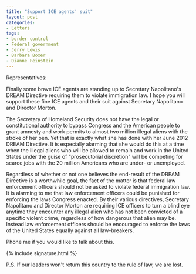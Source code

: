 ```yaml
---
title: "Support ICE agents' suit"
layout: post
categories:
- Letters
tags:
- border control
- Federal government
- Jerry Lewis
- Barbara Boxer
- Dianne Feinstein
---
```


Representatives:

Finally some brave ICE agents are standing up to Secretary Napolitano's DREAM Directive requiring them to violate immigration law. I hope you will support these fine ICE agents and their suit against Secretary Napolitano and Director Morton.

The Secretary of Homeland Security does not have the legal or constitutional authority to bypass Congress and the American people to grant amnesty and work permits to almost two million illegal aliens with the stroke of her pen. Yet that is exactly what she has done with her June 2012 DREAM Directive. It is especially alarming that she would do this at a time when the illegal aliens who will be allowed to remain and work in the United States under the guise of "prosecutorial discretion" will be competing for scarce jobs with the 20 million Americans who are under- or unemployed.

Regardless of whether or not one believes the end-result of the DREAM Directive is a worthwhile goal, the fact of the matter is that federal law enforcement officers should not be asked to violate federal immigration law. It is alarming to me that law enforcement officers could be punished for enforcing the laws Congress enacted. By their various directives, Secretary Napolitano and Director Morton are requiring ICE officers to turn a blind eye anytime they encounter any illegal alien who has not been convicted of a specific violent crime, regardless of how dangerous that alien may be. Instead law enforcement officers should be encouraged to enforce the laws of the United States equally against all law-breakers.

Phone me if you would like to talk about this.

{% include signature.html %}

P.S. If our leaders won't return this country to the rule of law, we are lost.